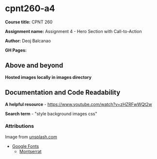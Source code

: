 # cpnt260-a4
**Course title:** CPNT 260

**Assignment name:** Assignment 4 - Hero Section with Call-to-Action

**Author:** Deoj Balcanao

**GH Pages:**
## Above and beyond
**Hosted images locally in images directory**

## Documentation and Code Readability
**A helpful resource** - https://www.youtube.com/watch?v=zHZRFwWQt2w

**Search term** - "style background images css"

### Attributions
 Image from [unsplash.com](https://unsplash.com/)
- [Google Fonts](https://fonts.google.com/)
  - [Montserrat](https://fonts.google.com/specimen/Montserrat?query=montse#styles)
